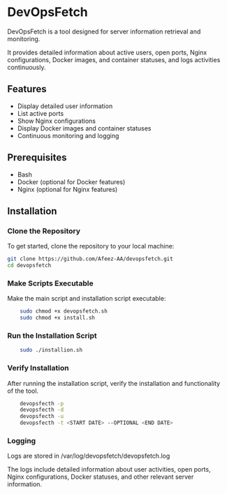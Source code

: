 # DevOpsFetch

DevOpsFetch is a tool designed for server information retrieval and monitoring. 

It provides detailed information about active users, open ports, Nginx configurations, Docker images, and container statuses, and logs activities continuously.

## Features

- Display detailed user information
- List active ports
- Show Nginx configurations
- Display Docker images and container statuses
- Continuous monitoring and logging

## Prerequisites

- Bash
- Docker (optional for Docker features)
- Nginx (optional for Nginx features)

## Installation

### Clone the Repository

To get started, clone the repository to your local machine:

```bash
git clone https://github.com/Afeez-AA/devopsfetch.git
cd devopsfetch
```

### Make Scripts Executable
Make the main script and installation script executable:
```bash
    sudo chmod +x devopsfetch.sh
    sudo chmod +x install.sh
```

### Run the Installation Script
```bash
    sudo ./installion.sh
```

### Verify Installation
After running the installation script, verify the installation and functionality of the tool.
```bash
    devopsfecth -p
    devopsfecth -d
    devopsfecth -u
    devopsfecth -t <START DATE> --OPTIONAL <END DATE>
```

### Logging
Logs are stored in /var/log/devopsfetch/devopsfetch.log

The logs include detailed information about user activities, open ports, Nginx configurations, Docker statuses, and other relevant server information.